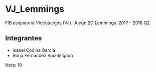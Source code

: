 # VJ_Lemmings
FIB asignatura Videojuegos (VJ). Juego 2D Lemmings. 2017 - 2018 Q2.

## Integrantes
- Isabel Codina García
- Borja Fernández Ruizdelgado

Nota: 10


